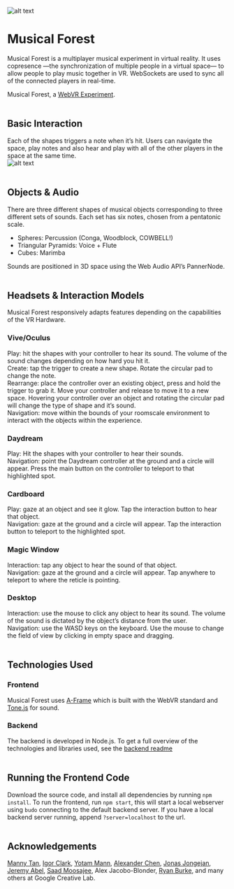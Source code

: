 ![alt text](https://forest.webvrexperiments.com/static/img/fbshare.jpg "The Musical Forest, a WebVR Experiment")

# Musical Forest

Musical Forest is a multiplayer musical experiment in virtual reality. It uses copresence —the synchronization of multiple people in a virtual space— to allow people to play music together in VR. WebSockets are used to sync all of the connected players in real-time. 

Musical Forest, a [WebVR Experiment](https://webvrexperiments.com/).
<br>
<br>

## Basic Interaction 

Each of the shapes triggers a note when it’s hit. Users can navigate the space, play notes and also hear and play with all of the other players in the space at the same time. 
<br>
![alt text](https://forest.webvrexperiments.com/static/img/MusicalForest.gif "The Musical Forest, mixed reality interaction example")
<br>
<br>

## Objects & Audio

There are three different shapes of musical objects corresponding to three different sets of sounds. Each set has six notes, chosen from a pentatonic scale. 

* Spheres: Percussion (Conga, Woodblock, COWBELL!)
* Triangular Pyramids: Voice + Flute
* Cubes: Marimba

Sounds are positioned in 3D space using the Web Audio API’s PannerNode. 
<br>
<br>

## Headsets & Interaction Models

Musical Forest responsively adapts features depending on the capabilities of the VR Hardware. 

### Vive/Oculus

Play: hit the shapes with your controller to hear its sound. The volume of the sound changes depending on how hard you hit it. <br>
Create: tap the trigger to create a new shape. Rotate the circular pad to change the note. <br>
Rearrange: place the controller over an existing object, press and hold the trigger to grab it. Move your controller and release to move it to a new space. Hovering your controller over an object and rotating the circular pad will change the type of shape and it’s sound.<br>
Navigation: move within the bounds of your roomscale environment to interact with the objects within the experience.

### Daydream

Play: Hit the shapes with your controller to hear their sounds. <br>
Navigation: point the Daydream controller at the ground and a circle will appear. Press the main button on the controller to teleport to that highlighted spot.

### Cardboard

Play: gaze at an object and see it glow. Tap the interaction button to hear that object.<br>
Navigation: gaze at the ground and a circle will appear. Tap the interaction button to teleport to the highlighted spot.

### Magic Window

Interaction: tap any object to hear the sound of that object. <br>
Navigation: gaze at the ground and a circle will appear. Tap anywhere to teleport to where the reticle is pointing.

### Desktop

Interaction: use the mouse to click any object to hear its sound. The volume of the sound is dictated by the object’s distance from the user.<br>
Navigation: use the WASD keys on the keyboard. Use the mouse to change the field of view by clicking in empty space and dragging. 
<br>
<br>

## Technologies Used
### Frontend

Musical Forest uses [A-Frame](https://aframe.io) which is built with the WebVR standard and [Tone.js](https://github.com/Tonejs/Tone.js/) for sound.

### Backend

The backend is developed in Node.js. To get a full overview of the technologies and libraries used, see the [backend readme](backend/README.md#Description)
<br>
<br>

## Running the Frontend Code

Download the source code, and install all dependencies by running `npm install`. To run the frontend, run `npm start`, this will start a local webserver using `budo` connecting to the default backend server. If you have a local backend server running, append `?server=localhost` to the url. 
<br>
<br>

## Acknowledgements

[Manny Tan](https://github.com/mannytan), [Igor Clark](https://github.com/igorclark), [Yotam Mann](https://github.com/tambien), [Alexander Chen](https://github.com/alexanderchen), [Jonas Jongejan](https://github.com/halfdanj), [Jeremy Abel](https://github.com/jeremyabel), [Saad Moosajee](https://github.com/moosajee), Alex Jacobo-Blonder, [Ryan Burke](https://github.com/ryburke), and many others at Google Creative Lab.
